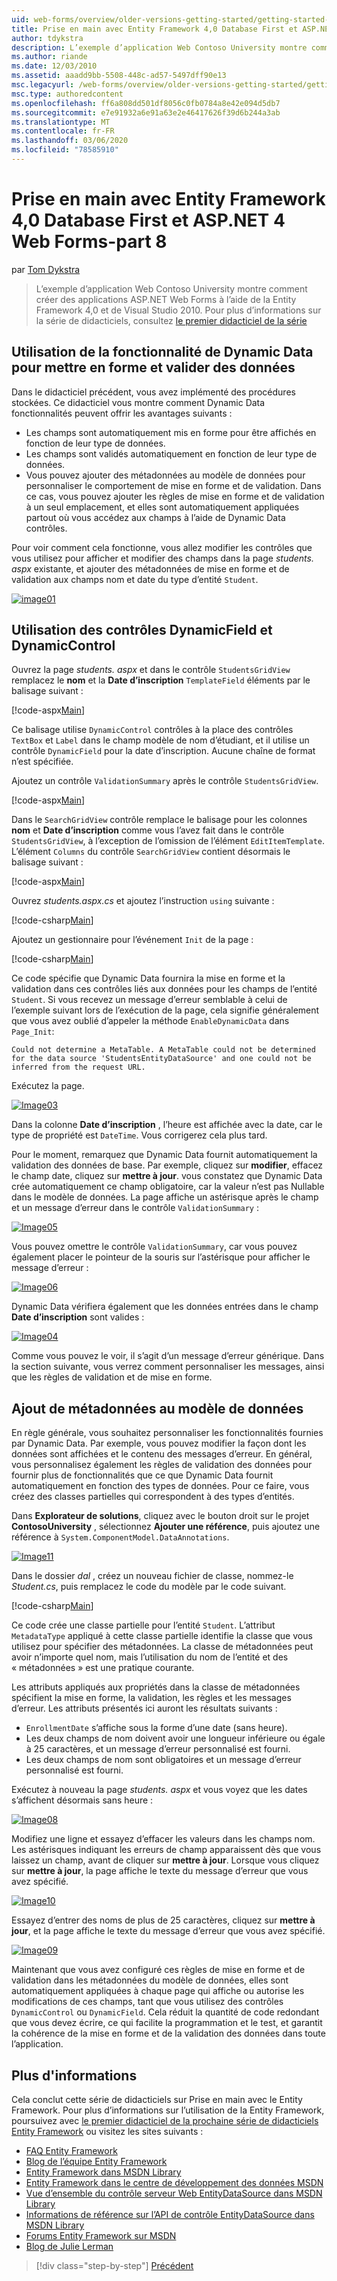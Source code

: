 ```yaml
---
uid: web-forms/overview/older-versions-getting-started/getting-started-with-ef/the-entity-framework-and-aspnet-getting-started-part-8
title: Prise en main avec Entity Framework 4,0 Database First et ASP.NET 4 Web Forms-part 8 | Microsoft Docs
author: tdykstra
description: L’exemple d’application Web Contoso University montre comment créer des applications de Web Forms ASP.NET à l’aide de l’Entity Framework. L’exemple d’application est...
ms.author: riande
ms.date: 12/03/2010
ms.assetid: aaadd9bb-5508-448c-ad57-5497dff90e13
msc.legacyurl: /web-forms/overview/older-versions-getting-started/getting-started-with-ef/the-entity-framework-and-aspnet-getting-started-part-8
msc.type: authoredcontent
ms.openlocfilehash: ff6a808dd501df8056c0fb0784a8e42e094d5db7
ms.sourcegitcommit: e7e91932a6e91a63e2e46417626f39d6b244a3ab
ms.translationtype: MT
ms.contentlocale: fr-FR
ms.lasthandoff: 03/06/2020
ms.locfileid: "78585910"
---
```

# <a name="getting-started-with-entity-framework-40-database-first-and-aspnet-4-web-forms---part-8"></a>Prise en main avec Entity Framework 4,0 Database First et ASP.NET 4 Web Forms-part 8

par [Tom Dykstra](https://github.com/tdykstra)

> L’exemple d’application Web Contoso University montre comment créer des applications ASP.NET Web Forms à l’aide de la Entity Framework 4,0 et de Visual Studio 2010. Pour plus d’informations sur la série de didacticiels, consultez [le premier didacticiel de la série](the-entity-framework-and-aspnet-getting-started-part-1.md)

## <a name="using-dynamic-data-functionality-to-format-and-validate-data"></a>Utilisation de la fonctionnalité de Dynamic Data pour mettre en forme et valider des données

Dans le didacticiel précédent, vous avez implémenté des procédures stockées. Ce didacticiel vous montre comment Dynamic Data fonctionnalités peuvent offrir les avantages suivants :

- Les champs sont automatiquement mis en forme pour être affichés en fonction de leur type de données.
- Les champs sont validés automatiquement en fonction de leur type de données.
- Vous pouvez ajouter des métadonnées au modèle de données pour personnaliser le comportement de mise en forme et de validation. Dans ce cas, vous pouvez ajouter les règles de mise en forme et de validation à un seul emplacement, et elles sont automatiquement appliquées partout où vous accédez aux champs à l’aide de Dynamic Data contrôles.

Pour voir comment cela fonctionne, vous allez modifier les contrôles que vous utilisez pour afficher et modifier des champs dans la page *students. aspx* existante, et ajouter des métadonnées de mise en forme et de validation aux champs nom et date du type d’entité `Student`.

[![image01](the-entity-framework-and-aspnet-getting-started-part-8/_static/image2.png)](the-entity-framework-and-aspnet-getting-started-part-8/_static/image1.png)

## <a name="using-dynamicfield-and-dynamiccontrol-controls"></a>Utilisation des contrôles DynamicField et DynamicControl

Ouvrez la page *students. aspx* et dans le contrôle `StudentsGridView` remplacez le **nom** et la **Date d’inscription** `TemplateField` éléments par le balisage suivant :

[!code-aspx[Main](the-entity-framework-and-aspnet-getting-started-part-8/samples/sample1.aspx)]

Ce balisage utilise `DynamicControl` contrôles à la place des contrôles `TextBox` et `Label` dans le champ modèle de nom d’étudiant, et il utilise un contrôle `DynamicField` pour la date d’inscription. Aucune chaîne de format n’est spécifiée.

Ajoutez un contrôle `ValidationSummary` après le contrôle `StudentsGridView`.

[!code-aspx[Main](the-entity-framework-and-aspnet-getting-started-part-8/samples/sample2.aspx)]

Dans le `SearchGridView` contrôle remplace le balisage pour les colonnes **nom** et **Date d’inscription** comme vous l’avez fait dans le contrôle `StudentsGridView`, à l’exception de l’omission de l’élément `EditItemTemplate`. L’élément `Columns` du contrôle `SearchGridView` contient désormais le balisage suivant :

[!code-aspx[Main](the-entity-framework-and-aspnet-getting-started-part-8/samples/sample3.aspx)]

Ouvrez *students.aspx.cs* et ajoutez l’instruction `using` suivante :

[!code-csharp[Main](the-entity-framework-and-aspnet-getting-started-part-8/samples/sample4.cs)]

Ajoutez un gestionnaire pour l’événement `Init` de la page :

[!code-csharp[Main](the-entity-framework-and-aspnet-getting-started-part-8/samples/sample5.cs)]

Ce code spécifie que Dynamic Data fournira la mise en forme et la validation dans ces contrôles liés aux données pour les champs de l’entité `Student`. Si vous recevez un message d’erreur semblable à celui de l’exemple suivant lors de l’exécution de la page, cela signifie généralement que vous avez oublié d’appeler la méthode `EnableDynamicData` dans `Page_Init`:

`Could not determine a MetaTable. A MetaTable could not be determined for the data source 'StudentsEntityDataSource' and one could not be inferred from the request URL.`

Exécutez la page.

[![Image03](the-entity-framework-and-aspnet-getting-started-part-8/_static/image4.png)](the-entity-framework-and-aspnet-getting-started-part-8/_static/image3.png)

Dans la colonne **Date d’inscription** , l’heure est affichée avec la date, car le type de propriété est `DateTime`. Vous corrigerez cela plus tard.

Pour le moment, remarquez que Dynamic Data fournit automatiquement la validation des données de base. Par exemple, cliquez sur **modifier**, effacez le champ date, cliquez sur **mettre à jour**. vous constatez que Dynamic Data crée automatiquement ce champ obligatoire, car la valeur n’est pas Nullable dans le modèle de données. La page affiche un astérisque après le champ et un message d’erreur dans le contrôle `ValidationSummary` :

[![Image05](the-entity-framework-and-aspnet-getting-started-part-8/_static/image6.png)](the-entity-framework-and-aspnet-getting-started-part-8/_static/image5.png)

Vous pouvez omettre le contrôle `ValidationSummary`, car vous pouvez également placer le pointeur de la souris sur l’astérisque pour afficher le message d’erreur :

[![Image06](the-entity-framework-and-aspnet-getting-started-part-8/_static/image8.png)](the-entity-framework-and-aspnet-getting-started-part-8/_static/image7.png)

Dynamic Data vérifiera également que les données entrées dans le champ **Date d’inscription** sont valides :

[![Image04](the-entity-framework-and-aspnet-getting-started-part-8/_static/image10.png)](the-entity-framework-and-aspnet-getting-started-part-8/_static/image9.png)

Comme vous pouvez le voir, il s’agit d’un message d’erreur générique. Dans la section suivante, vous verrez comment personnaliser les messages, ainsi que les règles de validation et de mise en forme.

## <a name="adding-metadata-to-the-data-model"></a>Ajout de métadonnées au modèle de données

En règle générale, vous souhaitez personnaliser les fonctionnalités fournies par Dynamic Data. Par exemple, vous pouvez modifier la façon dont les données sont affichées et le contenu des messages d’erreur. En général, vous personnalisez également les règles de validation des données pour fournir plus de fonctionnalités que ce que Dynamic Data fournit automatiquement en fonction des types de données. Pour ce faire, vous créez des classes partielles qui correspondent à des types d’entités.

Dans **Explorateur de solutions**, cliquez avec le bouton droit sur le projet **ContosoUniversity** , sélectionnez **Ajouter une référence**, puis ajoutez une référence à `System.ComponentModel.DataAnnotations`.

[![Image11](the-entity-framework-and-aspnet-getting-started-part-8/_static/image12.png)](the-entity-framework-and-aspnet-getting-started-part-8/_static/image11.png)

Dans le dossier *dal* , créez un nouveau fichier de classe, nommez-le *Student.cs*, puis remplacez le code du modèle par le code suivant.

[!code-csharp[Main](the-entity-framework-and-aspnet-getting-started-part-8/samples/sample6.cs)]

Ce code crée une classe partielle pour l’entité `Student`. L’attribut `MetadataType` appliqué à cette classe partielle identifie la classe que vous utilisez pour spécifier des métadonnées. La classe de métadonnées peut avoir n’importe quel nom, mais l’utilisation du nom de l’entité et des « métadonnées » est une pratique courante.

Les attributs appliqués aux propriétés dans la classe de métadonnées spécifient la mise en forme, la validation, les règles et les messages d’erreur. Les attributs présentés ici auront les résultats suivants :

- `EnrollmentDate` s’affiche sous la forme d’une date (sans heure).
- Les deux champs de nom doivent avoir une longueur inférieure ou égale à 25 caractères, et un message d’erreur personnalisé est fourni.
- Les deux champs de nom sont obligatoires et un message d’erreur personnalisé est fourni.

Exécutez à nouveau la page *students. aspx* et vous voyez que les dates s’affichent désormais sans heure :

[![Image08](the-entity-framework-and-aspnet-getting-started-part-8/_static/image14.png)](the-entity-framework-and-aspnet-getting-started-part-8/_static/image13.png)

Modifiez une ligne et essayez d’effacer les valeurs dans les champs nom. Les astérisques indiquant les erreurs de champ apparaissent dès que vous laissez un champ, avant de cliquer sur **mettre à jour**. Lorsque vous cliquez sur **mettre à jour**, la page affiche le texte du message d’erreur que vous avez spécifié.

[![Image10](the-entity-framework-and-aspnet-getting-started-part-8/_static/image16.png)](the-entity-framework-and-aspnet-getting-started-part-8/_static/image15.png)

Essayez d’entrer des noms de plus de 25 caractères, cliquez sur **mettre à jour**, et la page affiche le texte du message d’erreur que vous avez spécifié.

[![Image09](the-entity-framework-and-aspnet-getting-started-part-8/_static/image18.png)](the-entity-framework-and-aspnet-getting-started-part-8/_static/image17.png)

Maintenant que vous avez configuré ces règles de mise en forme et de validation dans les métadonnées du modèle de données, elles sont automatiquement appliquées à chaque page qui affiche ou autorise les modifications de ces champs, tant que vous utilisez des contrôles `DynamicControl` ou `DynamicField`. Cela réduit la quantité de code redondant que vous devez écrire, ce qui facilite la programmation et le test, et garantit la cohérence de la mise en forme et de la validation des données dans toute l’application.

## <a name="more-information"></a>Plus d'informations

Cela conclut cette série de didacticiels sur Prise en main avec le Entity Framework. Pour plus d’informations sur l’utilisation de la Entity Framework, poursuivez avec [le premier didacticiel de la prochaine série de didacticiels Entity Framework](../continuing-with-ef/using-the-entity-framework-and-the-objectdatasource-control-part-1-getting-started.md) ou visitez les sites suivants :

- [FAQ Entity Framework](http://www.ef-faq.org/introduction.html)
- [Blog de l’équipe Entity Framework](https://blogs.msdn.com/b/adonet/)
- [Entity Framework dans MSDN Library](https://msdn.microsoft.com/library/bb399572.aspx)
- [Entity Framework dans le centre de développement des données MSDN](https://msdn.microsoft.com/data/ef.aspx)
- [Vue d’ensemble du contrôle serveur Web EntityDataSource dans MSDN Library](https://msdn.microsoft.com/library/cc488502.aspx)
- [Informations de référence sur l’API de contrôle EntityDataSource dans MSDN Library](https://msdn.microsoft.com/library/system.web.ui.webcontrols.entitydatasource.aspx)
- [Forums Entity Framework sur MSDN](https://social.msdn.microsoft.com/forums/adodotnetentityframework/)
- [Blog de Julie Lerman](http://thedatafarm.com/blog/)

> [!div class="step-by-step"]
> [Précédent](the-entity-framework-and-aspnet-getting-started-part-7.md)
